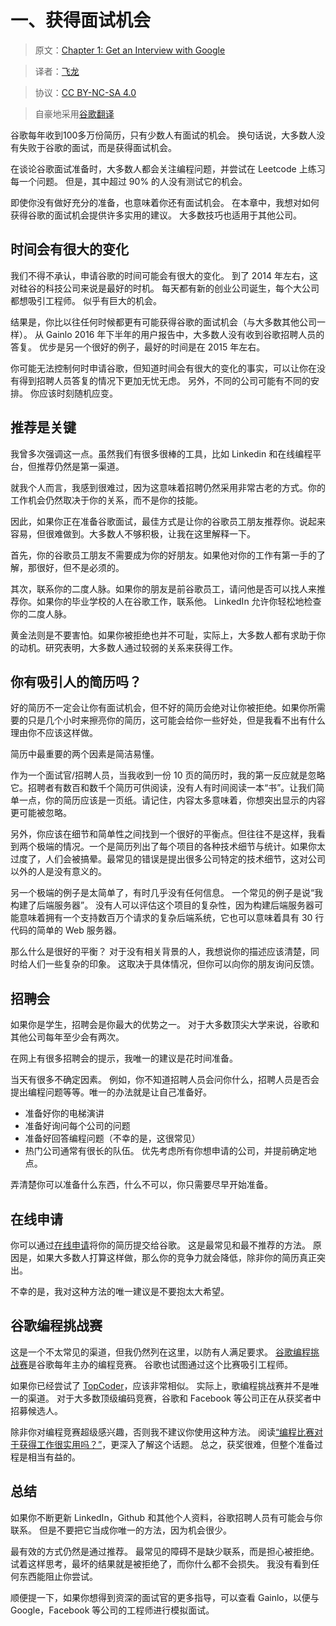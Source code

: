 # 一、获得面试机会

> 原文：[Chapter 1: Get an Interview with Google](http://blog.gainlo.co/index.php/2017/02/18/chapter-1-get-interview-google-complete-guide-google-interview-preparation/)

> 译者：[飞龙](https://github.com/wizardforcel)

> 协议：[CC BY-NC-SA 4.0](http://creativecommons.org/licenses/by-nc-sa/4.0/)

> 自豪地采用[谷歌翻译](https://translate.google.cn/)

谷歌每年收到100多万份简历，只有少数人有面试的机会。 换句话说，大多数人没有失败于谷歌的面试，而是获得面试机会。

在谈论谷歌面试准备时，大多数人都会关注编程问题，并尝试在 Leetcode 上练习每一个问题。 但是，其中超过 90% 的人没有测试它的机会。

即使你没有做好充分的准备，也意味着你还有面试机会。 在本章中，我想对如何获得谷歌的面试机会提供许多实用的建议。 大多数技巧也适用于其他公司。

## 时间会有很大的变化

我们不得不承认，申请谷歌的时间可能会有很大的变化。 到了 2014 年左右，这对硅谷的科技公司来说是最好的时机。 每天都有新的创业公司诞生，每个大公司都想吸引工程师。 似乎有巨大的机会。

结果是，你比以往任何时候都更有可能获得谷歌的面试机会（与大多数其他公司一样）。 从 Gainlo 2016 年下半年的用户报告中，大多数人没有收到谷歌招聘人员的答复。 优步是另一个很好的例子，最好的时间是在 2015 年左右。

你可能无法控制何时申请谷歌，但知道时间会有很大的变化的事实，可以让你在没有得到招聘人员答复的情况下更加无忧无虑。 另外，不同的公司可能有不同的安排。 你应该时刻随机应变。

## 推荐是关键

我曾多次强调这一点。虽然我们有很多很棒的工具，比如 Linkedin 和在线编程平台，但推荐仍然是第一渠道。

就我个人而言，我感到很难过，因为这意味着招聘仍然采用非常古老的方式。你的工作机会仍然取决于你的关系，而不是你的技能。

因此，如果你正在准备谷歌面试，最佳方式是让你的谷歌员工朋友推荐你。说起来容易，但很难做到。大多数人不够积极，让我在这里解释一下。

首先，你的谷歌员工朋友不需要成为你的好朋友。如果他对你的工作有第一手的了解，那很好，但不是必须的。

其次，联系你的二度人脉。如果你的朋友是前谷歌员工，请问他是否可以找人来推荐你。如果你的毕业学校的人在谷歌工作，联系他。 LinkedIn 允许你轻松地检查你的二度人脉。

黄金法则是不要害怕。如果你被拒绝也并不可耻，实际上，大多数人都有求助于你的动机。研究表明，大多数人通过较弱的关系来获得工作。

## 你有吸引人的简历吗？

好的简历不一定会让你有面试机会，但不好的简历会绝对让你被拒绝。如果你所需要的只是几个小时来擦亮你的简历，这可能会给你一些好处，但是我看不出有什么理由你不应该这样做。

简历中最重要的两个因素是简洁易懂。

作为一个面试官/招聘人员，当我收到一份 10 页的简历时，我的第一反应就是忽略它。招聘者有数百和数千个简历可供阅读，没有人有时间阅读一本“书”。让我们简单一点，你的简历应该是一页纸。请记住，内容太多意味着，你想突出显示的内容更可能被忽略。

另外，你应该在细节和简单性之间找到一个很好的平衡点。但往往不是这样，我看到两个极端的情况。一个是简历列出了每个项目的各种技术细节与统计。如果你太过度了，人们会被搞晕。最常见的错误是提出很多公司特定的技术细节，这对公司以外的人是没有意义的。

另一个极端的例子是太简单了，有时几乎没有任何信息。 一个常见的例子是说“我构建了后端服务器”。 没有人可以评估这个项目的复杂性，因为构建后端服务器可能意味着拥有一个支持数百万个请求的复杂后端系统，它也可以意味着具有 30 行代码的简单的 Web 服务器。

那么什么是很好的平衡？ 对于没有相关背景的人，我想说你的描述应该清楚，同时给人们一些复杂的印象。 这取决于具体情况，但你可以向你的朋友询问反馈。

## 招聘会

如果你是学生，招聘会是你最大的优势之一。 对于大多数顶尖大学来说，谷歌和其他公司每年至少会有两次。

在网上有很多招聘会的提示，我唯一的建议是花时间准备。

当天有很多不确定因素。 例如，你不知道招聘人员会问你什么，招聘人员是否会提出编程问题等等。唯一的办法就是让自己准备好。

+   准备好你的电梯演讲
+   准备好询问每个公司的问题
+   准备好回答编程问题（不幸的是，这很常见）
+   热门公司通常有很长的队伍。 优先考虑所有你想申请的公司，并提前确定地点。

弄清楚你可以准备什么东西，什么不可以，你只需要尽早开始准备。

## 在线申请

你可以通过[在线申请](https://careers.google.com/fields-of-work/?utm_source=house_ads&utm_medium=paid_media&utm_campaign=Online/Paid/house_ads&src=Online/House%20Ads/BKWS&gclid=CKapptmy_tECFQNrfgodOVQDsQ)将你的简历提交给谷歌。 这是最常见和最不推荐的方法。 原因是，如果大多数人打算这样做，那么你的竞争力就会降低，除非你的简历真正突出。

不幸的是，我对这种方法的唯一建议是不要抱太大希望。

## 谷歌编程挑战赛

这是一个不太常见的渠道，但我仍然列在这里，以防有人满足要求。 [谷歌编程挑战赛](https://code.google.com/codejam/)是谷歌每年主办的编程竞赛。 谷歌也试图通过这个比赛吸引工程师。

如果你已经尝试了 [TopCoder](http://topcoder.com/)，应该非常相似。 实际上，歌编程挑战赛并不是唯一的渠道。 对于大多数顶级编码竞赛，谷歌和 Facebook 等公司正在从获奖者中招募候选人。

除非你对编程竞赛超级感兴趣，否则我不建议你使用这种方法。 阅读[“编程比赛对于获得工作很实用吗？”](http://blog.gainlo.co/index.php/2016/02/02/is-competitive-programming-useful-to-get-a-job-in-tech/)，更深入了解这个话题。 总之，获奖很难，但整个准备过程是相当有益的。

## 总结


如果你不断更新 LinkedIn，Github 和其他个人资料，谷歌招聘人员有可能会与你联系。 但是不要把它当成你唯一的方法，因为机会很少。

最有效的方式仍然是通过推荐。 最常见的障碍不是缺少联系，而是担心被拒绝。 试着这样思考，最坏的结果就是被拒绝了，而你什么都不会损失。 我没有看到任何东西能阻止你尝试。

顺便提一下，如果你想得到资深的面试官的更多指导，可以查看 Gainlo，以便与 Google，Facebook 等公司的工程师进行模拟面试。
